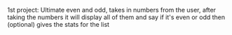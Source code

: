 1st project: Ultimate even and odd, takes in numbers from the user, after taking the numbers it will display all of them and say if it's even or odd then (optional) gives the stats for the list
